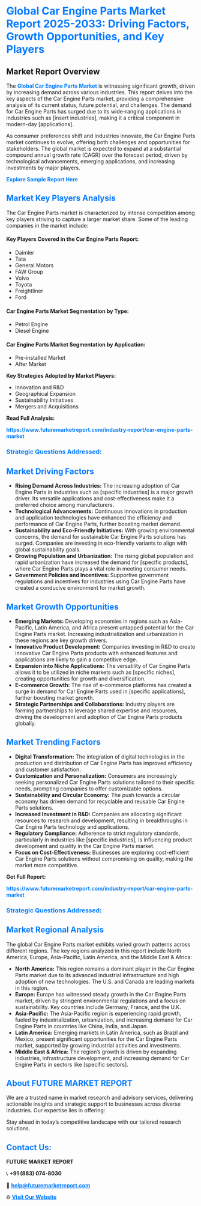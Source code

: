 <h1 style="color: #007BFF;">Global Car Engine Parts Market Report 2025-2033: Driving Factors, Growth Opportunities, and Key Players</h1>

<section id="overview">
<h2>Market Report Overview</h2>
<p>The <a href="https://www.futuremarketreport.com/industry-report/car-engine-parts-market" style="color: #007BFF; text-decoration: none;"><strong>Global Car Engine Parts Market</strong></a> is witnessing significant growth, driven by increasing demand across various industries. This report delves into the key aspects of the Car Engine Parts market, providing a comprehensive analysis of its current status, future potential, and challenges. The demand for Car Engine Parts has surged due to its wide-ranging applications in industries such as [insert industries], making it a critical component in modern-day [applications].</p>
<p>As consumer preferences shift and industries innovate, the Car Engine Parts market continues to evolve, offering both challenges and opportunities for stakeholders. The global market is expected to expand at a substantial compound annual growth rate (CAGR) over the forecast period, driven by technological advancements, emerging applications, and increasing investments by major players.</p>
</section>

<section id="overview">
<p><a href="https://www.futuremarketreport.com/request-sample/reportId=43796" style="color: #007BFF; text-decoration: none;"><strong>Explore Sample Report Here</strong></a></p>
</section>

<section id="key-players">
<h2 style="color: #007BFF;">Market Key Players Analysis</h2>
<p>The Car Engine Parts market is characterized by intense competition among key players striving to capture a larger market share. Some of the leading companies in the market include:</p>
<h4>Key Players Covered in the Car Engine Parts Report:</h4>
<ul><li>Daimler</li><li>Tata</li><li>General Motors</li><li>FAW Group</li><li>Volvo</li><li>Toyota</li><li>Freightliner</li><li>Ford</li></ul>
<h4>Car Engine Parts Market Segmentation by Type:</h4>
<ul><li>Petrol Engine</li><li>Diesel Engine</li></ul>

<h4>Car Engine Parts Market Segmentation by Application:</h4>
<ul><li>Pre-installed Market</li><li>After Market</li></ul>
<p><strong>Key Strategies Adopted by Market Players:</strong></p>
<ul>
<li>Innovation and R&D</li>
<li>Geographical Expansion</li>
<li>Sustainability Initiatives</li>
<li>Mergers and Acquisitions</li>
</ul>
</section>

<section>
<p><strong>Read Full Analysis: </strong></p><a href="https://www.futuremarketreport.com/industry-report/car-engine-parts-market" style="color: #007BFF; text-decoration: none;"><strong>https://www.futuremarketreport.com/industry-report/car-engine-parts-market</strong></a>
<h3 style="color: #007BFF;">Strategic Questions Addressed:</h3>
</section>

<section id="driving-factors">
<h2 style="color: #007BFF;">Market Driving Factors</h2>
<ul>
<li><strong>Rising Demand Across Industries:</strong> The increasing adoption of Car Engine Parts in industries such as [specific industries] is a major growth driver. Its versatile applications and cost-effectiveness make it a preferred choice among manufacturers.</li>
<li><strong>Technological Advancements:</strong> Continuous innovations in production and application technologies have enhanced the efficiency and performance of Car Engine Parts, further boosting market demand.</li>
<li><strong>Sustainability and Eco-Friendly Initiatives:</strong> With growing environmental concerns, the demand for sustainable Car Engine Parts solutions has surged. Companies are investing in eco-friendly variants to align with global sustainability goals.</li>
<li><strong>Growing Population and Urbanization:</strong> The rising global population and rapid urbanization have increased the demand for [specific products], where Car Engine Parts plays a vital role in meeting consumer needs.</li>
<li><strong>Government Policies and Incentives:</strong> Supportive government regulations and incentives for industries using Car Engine Parts have created a conducive environment for market growth.</li>
</ul>
</section>

<section id="growth-opportunities">
<h2 style="color: #007BFF;">Market Growth Opportunities</h2>
<ul>
<li><strong>Emerging Markets:</strong> Developing economies in regions such as Asia-Pacific, Latin America, and Africa present untapped potential for the Car Engine Parts market. Increasing industrialization and urbanization in these regions are key growth drivers.</li>
<li><strong>Innovative Product Development:</strong> Companies investing in R&D to create innovative Car Engine Parts products with enhanced features and applications are likely to gain a competitive edge.</li>
<li><strong>Expansion into Niche Applications:</strong> The versatility of Car Engine Parts allows it to be utilized in niche markets such as [specific niches], creating opportunities for growth and diversification.</li>
<li><strong>E-commerce Growth:</strong> The rise of e-commerce platforms has created a surge in demand for Car Engine Parts used in [specific applications], further boosting market growth.</li>
<li><strong>Strategic Partnerships and Collaborations:</strong> Industry players are forming partnerships to leverage shared expertise and resources, driving the development and adoption of Car Engine Parts products globally.</li>
</ul>
</section>

<section id="trending-factors">
<h2 style="color: #007BFF;">Market Trending Factors</h2>
<ul>
<li><strong>Digital Transformation:</strong> The integration of digital technologies in the production and distribution of Car Engine Parts has improved efficiency and customer satisfaction.</li>
<li><strong>Customization and Personalization:</strong> Consumers are increasingly seeking personalized Car Engine Parts solutions tailored to their specific needs, prompting companies to offer customizable options.</li>
<li><strong>Sustainability and Circular Economy:</strong> The push towards a circular economy has driven demand for recyclable and reusable Car Engine Parts solutions.</li>
<li><strong>Increased Investment in R&D:</strong> Companies are allocating significant resources to research and development, resulting in breakthroughs in Car Engine Parts technology and applications.</li>
<li><strong>Regulatory Compliance:</strong> Adherence to strict regulatory standards, particularly in industries like [specific industries], is influencing product development and quality in the Car Engine Parts market.</li>
<li><strong>Focus on Cost-Effectiveness:</strong> Businesses are exploring cost-efficient Car Engine Parts solutions without compromising on quality, making the market more competitive.</li>
</ul>
</section>

<section>
<p><strong>Get Full Report: </strong></p><a href="https://www.futuremarketreport.com/industry-report/car-engine-parts-market" style="color: #007BFF; text-decoration: none;"><strong>https://www.futuremarketreport.com/industry-report/car-engine-parts-market</strong></a>
<h3 style="color: #007BFF;">Strategic Questions Addressed:</h3>
</section>


<section id="regional-analysis">
<h2 style="color: #007BFF;">Market Regional Analysis</h2>
<p>The global Car Engine Parts market exhibits varied growth patterns across different regions. The key regions analyzed in this report include North America, Europe, Asia-Pacific, Latin America, and the Middle East & Africa:</p>
<ul>
<li><strong>North America:</strong> This region remains a dominant player in the Car Engine Parts market due to its advanced industrial infrastructure and high adoption of new technologies. The U.S. and Canada are leading markets in this region.</li>
<li><strong>Europe:</strong> Europe has witnessed steady growth in the Car Engine Parts market, driven by stringent environmental regulations and a focus on sustainability. Key countries include Germany, France, and the U.K.</li>
<li><strong>Asia-Pacific:</strong> The Asia-Pacific region is experiencing rapid growth, fueled by industrialization, urbanization, and increasing demand for Car Engine Parts in countries like China, India, and Japan.</li>
<li><strong>Latin America:</strong> Emerging markets in Latin America, such as Brazil and Mexico, present significant opportunities for the Car Engine Parts market, supported by growing industrial activities and investments.</li>
<li><strong>Middle East & Africa:</strong> The region’s growth is driven by expanding industries, infrastructure development, and increasing demand for Car Engine Parts in sectors like [specific sectors].</li>
</ul>
</section>

<footer>
<h2 style="color: #007BFF;">About FUTURE MARKET REPORT</h2>
<p>We are a trusted name in market research and advisory services, delivering actionable insights and strategic support to businesses across diverse industries. Our expertise lies in offering:</p>

<p>Stay ahead in today’s competitive landscape with our tailored research solutions.</p>

<h2 style="color: #007BFF;">Contact Us:</h2>
<p><strong>FUTURE MARKET REPORT</strong></p>
<p>📞 <strong>+91 (883) 074-8030</strong></p>
<p>📧 <strong><a href="mailto:help@futuremarketreport.com" style="color: #007BFF;">help@futuremarketreport.com</a></strong></p>
<p>🌐 <strong><a href="https://www.futuremarketreport.com/" style="color: #007BFF;">Visit Our Website</a></strong></p>
</footer>